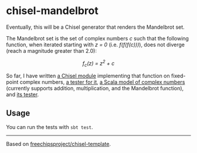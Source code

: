 chisel-mandelbrot
=================

Eventually, this will be a Chisel generator that renders the Mandelbrot set.

The Mandelbrot set is the set of complex numbers _c_ such that the following function, when iterated starting with _z = 0_ (i.e. _f(f(f(c)))_), does not diverge (reach a magnitude greater than 2.0):

<!-- low-budget LaTeX -->
<p align="center">
<em>f<sub>c</sub>(z) = z<sup>2</sup> + c</em>
</p>

So far, I have written [a Chisel module](./src/main/scala/mandelbrot/MandelbrotFn.scala) implementing that function on fixed-point complex numbers, [a tester for it](./src/test/scala/mandelbrot/MandelbrotTester.scala), [a Scala model of complex numbers](./src/test/scala/mandelbrot/ComplexModel.scala) (currently supports addition, multiplication, and the Mandelbrot function), and [its tester](./src/test/scala/mandelbrot/ComplexModelTester.scala).

## Usage

You can run the tests with `sbt test`.

* * *

Based on [freechipsproject/chisel-template](https://github.com/freechipsproject/chisel-template).
